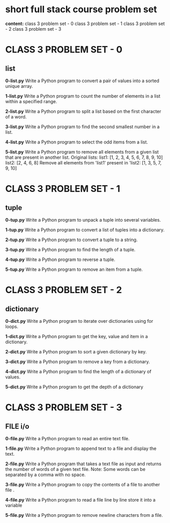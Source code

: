 # short full stack course problem set

**content:**
class 3 problem set - 0
class 3 problem set - 1
class 3 problem set - 2
class 3 problem set - 3

# CLASS 3 PROBLEM SET - 0

## list

**0-list.py**
Write a Python program to convert a pair of values into a sorted unique array.

**1-list.py**
Write a Python program to count the number of elements in a list within a specified range.

**2-list.py**
Write a Python program to split a list based on the first character of a word.

**3-list.py**
Write a Python program to find the second smallest number in a list.

**4-list.py**
Write a Python program to select the odd items from a list.

**5-list.py**
Write a Python program to remove all elements from a given list that are present in another list.
Original lists:
list1: [1, 2, 3, 4, 5, 6, 7, 8, 9, 10]
list2: [2, 4, 6, 8]
Remove all elements from 'list1' present in 'list2:
[1, 3, 5, 7, 9, 10]

# CLASS 3 PROBLEM SET - 1

## tuple

**0-tup.py**
Write a Python program to unpack a tuple into several variables.

**1-tup.py**
Write a Python program to convert a list of tuples into a dictionary.

**2-tup.py**
Write a Python program to convert a tuple to a string.

**3-tup.py**
Write a Python program to find the length of a tuple.

**4-tup.py**
Write a Python program to reverse a tuple.

**5-tup.py**
Write a Python program to remove an item from a tuple.

# CLASS 3 PROBLEM SET - 2

## dictionary

**0-dict.py**
Write a Python program to iterate over dictionaries using for loops.

**1-dict.py**
Write a Python program to get the key, value and item in a dictionary.

**2-dict.py**
Write a Python program to sort a given dictionary by key.

**3-dict.py**
Write a Python program to remove a key from a dictionary.

**4-dict.py**
Write a Python program to find the length of a dictionary of values.

**5-dict.py**
Write a Python program to get the depth of a dictionary

# CLASS 3 PROBLEM SET - 3

## FILE i/o

**0-file.py**
Write a Python program to read an entire text file.

**1-file.py**
Write a Python program to append text to a file and display the text.

**2-file.py**
Write a Python program that takes a text file as input and returns the number of words of a given text file.
Note: Some words can be separated by a comma with no space.

**3-file.py**
Write a Python program to copy the contents of a file to another file .

**4-file.py**
Write a Python program to read a file line by line store it into a variable

**5-file.py**
Write a Python program to remove newline characters from a file.